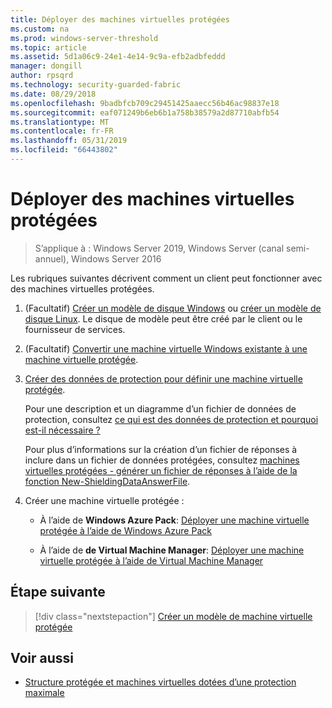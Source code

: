 ```yaml
---
title: Déployer des machines virtuelles protégées
ms.custom: na
ms.prod: windows-server-threshold
ms.topic: article
ms.assetid: 5d1a06c9-24e1-4e14-9c9a-efb2adbfeddd
manager: dongill
author: rpsqrd
ms.technology: security-guarded-fabric
ms.date: 08/29/2018
ms.openlocfilehash: 9badbfcb709c29451425aaecc56b46ac98837e18
ms.sourcegitcommit: eaf071249b6eb6b1a758b38579a2d87710abfb54
ms.translationtype: MT
ms.contentlocale: fr-FR
ms.lasthandoff: 05/31/2019
ms.locfileid: "66443802"
---
```

# <a name="deploy-shielded-vms"></a>Déployer des machines virtuelles protégées


>S’applique à : Windows Server 2019, Windows Server (canal semi-annuel), Windows Server 2016

Les rubriques suivantes décrivent comment un client peut fonctionner avec des machines virtuelles protégées.

1. (Facultatif) [Créer un modèle de disque Windows](guarded-fabric-create-a-shielded-vm-template.md) ou [créer un modèle de disque Linux](guarded-fabric-create-a-linux-shielded-vm-template.md). Le disque de modèle peut être créé par le client ou le fournisseur de services. 

2. (Facultatif) [Convertir une machine virtuelle Windows existante à une machine virtuelle protégée](guarded-fabric-vm-shielding-helper-vhd.md). 

3. [Créer des données de protection pour définir une machine virtuelle protégée](guarded-fabric-tenant-creates-shielding-data.md).

    Pour une description et un diagramme d’un fichier de données de protection, consultez [ce qui est des données de protection et pourquoi est-il nécessaire ?](guarded-fabric-and-shielded-vms.md#what-is-shielding-data-and-why-is-it-necessary)
    
    Pour plus d’informations sur la création d’un fichier de réponses à inclure dans un fichier de données protégées, consultez [machines virtuelles protégées - générer un fichier de réponses à l’aide de la fonction New-ShieldingDataAnswerFile](guarded-fabric-sample-unattend-xml-file.md).

4. Créer une machine virtuelle protégée :
 
    - À l’aide de **Windows Azure Pack**: [Déployer une machine virtuelle protégée à l’aide de Windows Azure Pack](guarded-fabric-shielded-vm-windows-azure-pack.md)

    - À l’aide de **de Virtual Machine Manager**: [Déployer une machine virtuelle protégée à l’aide de Virtual Machine Manager](guarded-fabric-tenant-deploys-shielded-vm-using-vmm.md)

## <a name="next-step"></a>Étape suivante

> [!div class="nextstepaction"]
> [Créer un modèle de machine virtuelle protégée](guarded-fabric-create-a-shielded-vm-template.md)

## <a name="see-also"></a>Voir aussi

- [Structure protégée et machines virtuelles dotées d’une protection maximale](guarded-fabric-and-shielded-vms-top-node.md)
